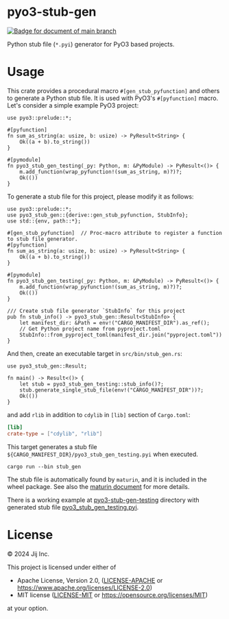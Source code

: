# pyo3-stub-gen

[![Badge for document of main branch](https://img.shields.io/badge/document-main-blue?logo=github)](https://fictional-adventure-worw3j1.pages.github.io//pyo3_stub_gen/index.html)

Python stub file (`*.pyi`) generator for PyO3 based projects.

# Usage

This crate provides a procedural macro `#[gen_stub_pyfunction]` and others to generate a Python stub file.
It is used with PyO3's `#[pyfunction]` macro. Let's consider a simple example PyO3 project:

```rust:no_run
use pyo3::prelude::*;

#[pyfunction]
fn sum_as_string(a: usize, b: usize) -> PyResult<String> {
    Ok((a + b).to_string())
}

#[pymodule]
fn pyo3_stub_gen_testing(_py: Python, m: &PyModule) -> PyResult<()> {
    m.add_function(wrap_pyfunction!(sum_as_string, m)?)?;
    Ok(())
}
```

To generate a stub file for this project, please modify it as follows:

```rust:no_run
use pyo3::prelude::*;
use pyo3_stub_gen::{derive::gen_stub_pyfunction, StubInfo};
use std::{env, path::*};

#[gen_stub_pyfunction]  // Proc-macro attribute to register a function to stub file generator.
#[pyfunction]
fn sum_as_string(a: usize, b: usize) -> PyResult<String> {
    Ok((a + b).to_string())
}

#[pymodule]
fn pyo3_stub_gen_testing(_py: Python, m: &PyModule) -> PyResult<()> {
    m.add_function(wrap_pyfunction!(sum_as_string, m)?)?;
    Ok(())
}

/// Create stub file generator `StubInfo` for this project
pub fn stub_info() -> pyo3_stub_gen::Result<StubInfo> {
    let manifest_dir: &Path = env!("CARGO_MANIFEST_DIR").as_ref();
    // Get Python project name from pyproject.toml
    StubInfo::from_pyproject_toml(manifest_dir.join("pyproject.toml"))
}
```

And then, create an executable target in `src/bin/stub_gen.rs`:

```rust:no_run
use pyo3_stub_gen::Result;

fn main() -> Result<()> {
    let stub = pyo3_stub_gen_testing::stub_info()?;
    stub.generate_single_stub_file(env!("CARGO_MANIFEST_DIR"))?;
    Ok(())
}
```

and add `rlib` in addition to `cdylib` in `[lib]` section of `Cargo.toml`:

```toml
[lib]
crate-type = ["cdylib", "rlib"]
```

This target generates a stub file `${CARGO_MANIFEST_DIR}/pyo3_stub_gen_testing.pyi` when executed.

```shell
cargo run --bin stub_gen
```

The stub file is automatically found by `maturin`, and it is included in the wheel package. See also the [maturin document](https://www.maturin.rs/project_layout#adding-python-type-information) for more details.

There is a working example at [pyo3-stub-gen-testing](./pyo3-stub-gen-testing/) directory with generated stub file [pyo3_stub_gen_testing.pyi](./pyo3-stub-gen-testing/pyo3_stub_gen_testing.pyi).

# License

© 2024 Jij Inc.

This project is licensed under either of

- Apache License, Version 2.0, ([LICENSE-APACHE](LICENSE-APACHE) or <https://www.apache.org/licenses/LICENSE-2.0>)
- MIT license ([LICENSE-MIT](LICENSE-MIT) or <https://opensource.org/licenses/MIT>)

at your option.
